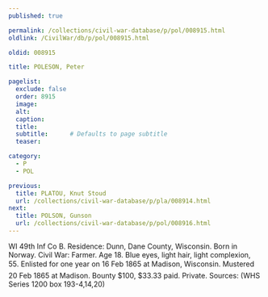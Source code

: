 ```yaml
---
published: true

permalink: /collections/civil-war-database/p/pol/008915.html
oldlink: /CivilWar/db/p/pol/008915.html

oldid: 008915

title: POLESON, Peter

pagelist:
  exclude: false
  order: 8915
  image: 
  alt:
  caption:
  title:
  subtitle:      # Defaults to page subtitle
  teaser:

category: 
  - P 
  - POL

previous:
  title: PLATOU, Knut Stoud
  url: /collections/civil-war-database/p/pla/008914.html  
next:
  title: POLSON, Gunson
  url: /collections/civil-war-database/p/pol/008916.html   
---
```

WI 49th Inf Co B. Residence: Dunn, Dane County, Wisconsin. Born in Norway. Civil War: Farmer. Age 18. Blue eyes, light hair, light complexion, 5&#146;5&#148;. Enlisted for one year on 16 Feb 1865 at Madison, Wisconsin. Mustered 20 Feb 1865 at Madison. Bounty $100, $33.33 paid. Private. Sources: (WHS Series 1200 box 193-4,14,20)